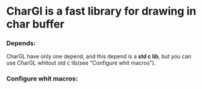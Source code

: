 # CharGl is a fast library for drawing in char buffer

### Depends:
CharGL have only one depend, and this depend is a **std c lib**, but you can use CharGL whitout std c lib(see "Configure whit macros").

### Configure whit macros:
